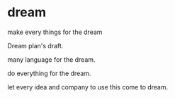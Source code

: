 dream
=====

make every things for the dream

Dream plan's draft.

many language for the dream.

do everything for the dream.

let every idea and company to use this come to dream.
